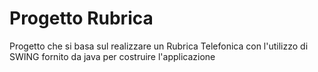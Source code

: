 # Progetto Rubrica

Progetto che si basa sul realizzare un Rubrica Telefonica con l'utilizzo di SWING fornito da java per costruire l'applicazione
